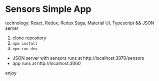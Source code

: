 # Sensors Simple App
technology: React, Redux, Redux Saga, Material UI, Typescript && JSON server

1. clone repository
2. `npm install`
3. `npm run dev`

- JSON server with sensors runs at http://localhost:3070/sensors
- app runs at http://localhost:3060

enjoy

